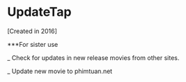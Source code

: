# UpdateTap

[Created in 2016]

***For sister use

_ Check for updates in new release movies from other sites.

_ Update new movie to phimtuan.net
